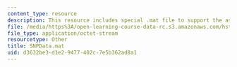 ```yaml
---
content_type: resource
description: This resource includes special .mat file to support the assignment 1.
file: /media/https%3A/open-learning-course-data-rc.s3.amazonaws.com/hst-508-quantitative-genomics-fall-2005/d3632be3d1e29477402c7e5b362ad8a1_SNPData.mat
file_type: application/octet-stream
resourcetype: Other
title: SNPData.mat
uid: d3632be3-d1e2-9477-402c-7e5b362ad8a1
---
```

